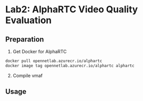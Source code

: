 # Lab2: AlphaRTC Video Quality Evaluation

## Preparation

1. Get Docker for AlphaRTC

```bash
docker pull opennetlab.azurecr.io/alphartc
docker image tag opennetlab.azurecr.io/alphartc alphartc
```

2. Compile vmaf

## Usage